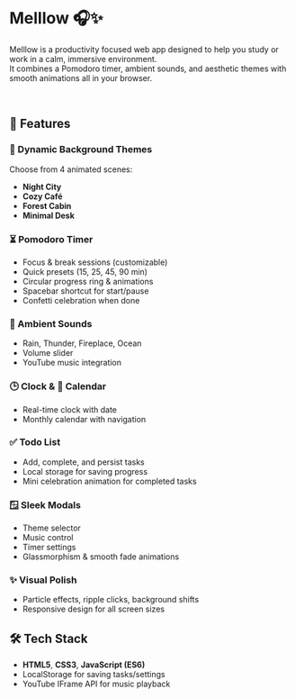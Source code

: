 # Melllow 🎧✨

Melllow is a productivity focused web app designed to help you study or work in a calm, immersive environment.  
It combines a Pomodoro timer, ambient sounds, and aesthetic themes with smooth animations all in your browser.


&nbsp;

## 🚀 Features

### 🎨 Dynamic Background Themes
Choose from 4 animated scenes:

- **Night City**
- **Cozy Café**
- **Forest Cabin**
- **Minimal Desk**

### ⏳ Pomodoro Timer
- Focus & break sessions (customizable)
- Quick presets (15, 25, 45, 90 min)
- Circular progress ring & animations
- Spacebar shortcut for start/pause
- Confetti celebration when done

### 🌊 Ambient Sounds
- Rain, Thunder, Fireplace, Ocean
- Volume slider
- YouTube music integration

### 🕒 Clock & 📅 Calendar
- Real-time clock with date
- Monthly calendar with navigation

### ✅ Todo List
- Add, complete, and persist tasks
- Local storage for saving progress
- Mini celebration animation for completed tasks

### 🪟 Sleek Modals
- Theme selector
- Music control
- Timer settings
- Glassmorphism & smooth fade animations

### ✨ Visual Polish
- Particle effects, ripple clicks, background shifts
- Responsive design for all screen sizes

## 🛠️ Tech Stack
- **HTML5**, **CSS3**, **JavaScript (ES6)**
- LocalStorage for saving tasks/settings
- YouTube IFrame API for music playback


